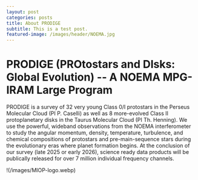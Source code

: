 ```yaml
---
layout: post
categories: posts
title: About PRODIGE
subtitle: This is a test post.
featured-image: /images/header/NOEMA.jpg
---
```

# PRODIGE (PROtostars and DIsks: Global Evolution) -- A NOEMA MPG-IRAM Large Program 

PRODIGE is a survey of 32 very young Class 0/I protostars in the Perseus Molecular Cloud (PI P. Caselli) as well as 8 more-evolved Class II protoplanetary disks in the Taurus Molecular Cloud (PI Th. Henning).  We use the powerful, wideband observations from the NOEMA interferometer to study the angular momentum, density, temperature, turbulence, and chemical compositions of protostars and pre-main-sequence stars during the evolutionary eras where planet formation begins.  At the conclusion of our survey (late 2025 or early 2026), science ready data products will be publically released for over 7 million individual frequency channels.

!(/images/MIOP-logo.webp)
